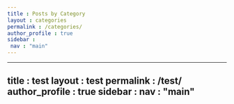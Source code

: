 ```yaml
---
title : Posts by Category
layout : categories
permalink : /categories/
author_profile : true
sidebar :
 nav : "main"
---
```

---
title : test
layout : test
permalink : /test/
author_profile : true
sidebar :
 nav : "main"
---

